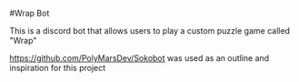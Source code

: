 #Wrap Bot

This is a discord bot that allows users to play a custom puzzle game called "Wrap"

https://github.com/PolyMarsDev/Sokobot was used as an outline and inspiration for this project
 
